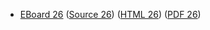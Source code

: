 * [EBoard 26](../eboards/eboard.26.html)
  ([Source 26](../eboards/eboard.26.md))
  ([HTML 26](../eboards/eboard.26.html))
  ([PDF 26](../eboards/eboard.26.pdf))
